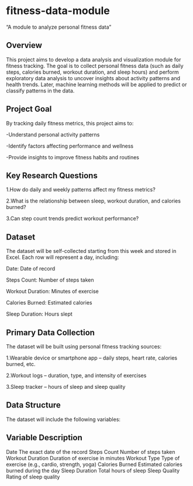 # fitness-data-module
“A module to analyze personal fitness data”

Overview
----------------------------------------------------------------------------------------------------------------------------------------------------------------
This project aims to develop a data analysis and visualization module for fitness tracking.
The goal is to collect personal fitness data (such as daily steps, calories burned, workout duration, and sleep hours) and perform exploratory data analysis to uncover insights about activity patterns and health trends. Later, machine learning methods will be applied to predict or classify patterns in the data.

Project Goal
----------------------------------------------------------------------------------------------------------------------------------------------------------------
 By tracking daily fitness metrics, this project aims to:

-Understand personal activity patterns

-Identify factors affecting performance and wellness

-Provide insights to improve fitness habits and routines

Key Research Questions
----------------------------------------------------------------------------------------------------------------------------------------------------------------
1.How do daily and weekly patterns affect my fitness metrics?

2.What is the relationship between sleep, workout duration, and calories burned?

3.Can step count trends predict workout performance?

Dataset
----------------------------------------------------------------------------------------------------------------------------------------------------------------
The dataset will be self-collected starting from this week and stored in Excel. Each row will represent a day, including:

Date: Date of record

Steps Count: Number of steps taken

Workout Duration: Minutes of exercise

Calories Burned: Estimated calories

Sleep Duration: Hours slept

Primary Data Collection
----------------------------------------------------------------------------------------------------------------------------------------------------------------
The dataset will be built using personal fitness tracking sources:

1.Wearable device or smartphone app – daily steps, heart rate, calories burned, etc.

2.Workout logs – duration, type, and intensity of exercises

3.Sleep tracker – hours of sleep and sleep quality

Data Structure
----------------------------------------------------------------------------------------------------------------------------------------------------------------
The dataset will include the following variables:

Variable	          Description
-------------------------------------------------------------------
Date	              The exact date of the record
Steps Count	        Number of steps taken
Workout Duration	  Duration of exercise in minutes
Workout Type	      Type of exercise (e.g., cardio, strength, yoga)
Calories Burned	    Estimated calories burned during the day
Sleep Duration	    Total hours of sleep
Sleep Quality	      Rating of sleep quality
